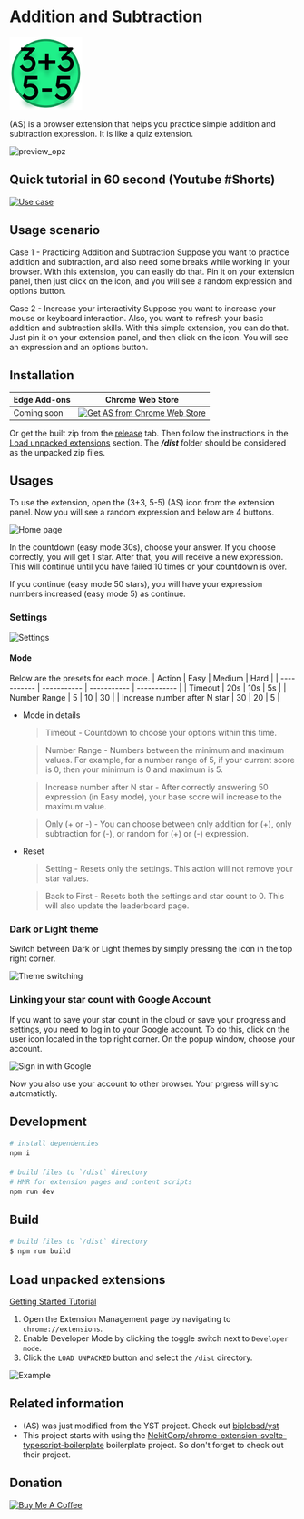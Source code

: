 # Addition and Subtraction

![logo](/src/assets/icons/icon128.png)

(AS) is a browser extension that helps you practice simple addition and subtraction expression. It is like a quiz extension.

![preview_opz](https://github.com/biplobsd/as/assets/43641536/e73310ff-6693-4ba6-8bbd-a9052f6e328f)

## Quick tutorial in 60 second (Youtube #Shorts)

[![Use case](https://img.youtube.com/vi/tH3DBDNKc8c/0.jpg)](https://youtu.be/tH3DBDNKc8c)

## Usage scenario

Case 1 - Practicing Addition and Subtraction
Suppose you want to practice addition and subtraction, and also need some breaks while working in your browser. With this extension, you can easily do that. Pin it on your extension panel, then just click on the icon, and you will see a random expression and options button.

Case 2 - Increase your interactivity
Suppose you want to increase your mouse or keyboard interaction. Also, you want to refresh your basic addition and subtraction skills. With this simple extension, you can do that. Just pin it on your extension panel, and then click on the icon. You will see an expression and an options button.

## Installation

| Edge Add-ons | Chrome Web Store |
| ------------ | ---------------- |
| Coming soon  | <a href="https://chrome.google.com/webstore/detail/gcfbgldheflkffckpodpmkjlkbapmfnc"><img src="https://storage.googleapis.com/web-dev-uploads/image/WlD8wC6g8khYWPJUsQceQkhXSlv1/HRs9MPufa1J1h5glNhut.png" alt="Get AS from Chrome Web Store" width="224px"></a> |

Or get the built zip from the [release](https://github.com/biplobsd/as/releases/latest) tab. Then follow the instructions in the [Load unpacked extensions](#load-unpacked-extensions) section. The **_/dist_** folder should be considered as the unpacked zip files.

## Usages

To use the extension, open the (3+3, 5-5) (AS) icon from the extension panel. Now you will see a random expression and below are 4 buttons.

![Home page](https://github.com/biplobsd/as/assets/43641536/8d78ab4a-a1a5-4b64-beeb-d468e535d616)

In the countdown (easy mode 30s), choose your answer. If you choose correctly, you will get 1 star. After that, you will receive a new expression. This will continue until you have failed 10 times or your countdown is over.

If you continue (easy mode 50 stars), you will have your expression numbers increased (easy mode 5) as continue.

### Settings

![Settings](https://github.com/biplobsd/as/assets/43641536/f6f12aa6-c491-444c-b521-4d0fda9a846d)

#### Mode

Below are the presets for each mode.
| Action | Easy | Medium | Hard |
| ----------- | ----------- | ----------- | ----------- |
| Timeout | 20s | 10s | 5s |
| Number Range | 5 | 10 | 30 |
| Increase number after N star | 30 | 20 | 5 |

- Mode in details

  > Timeout - Countdown to choose your options within this time.

  > Number Range - Numbers between the minimum and maximum values. For example, for a number range of 5, if your current score is 0, then your minimum is 0 and maximum is 5.

  > Increase number after N star - After correctly answering 50 expression (in Easy mode), your base score will increase to the maximum value.

  > Only (+ or -) - You can choose between only addition for (+), only subtraction for (-), or random for (+) or (-) expression.

- Reset

  > Setting - Resets only the settings. This action will not remove your star values.

  > Back to First - Resets both the settings and star count to 0. This will also update the leaderboard page.

### Dark or Light theme

Switch between Dark or Light themes by simply pressing the icon in the top right corner.

![Theme switching](https://github.com/biplobsd/as/assets/43641536/e6008e72-0fe8-46ec-92ea-e7558cf229e0)

### Linking your star count with Google Account

If you want to save your star count in the cloud or save your progress and settings, you need to log in to your Google account. To do this, click on the user icon located in the top right corner. On the popup window, choose your account.

![Sign in with Google](https://github.com/biplobsd/as/assets/43641536/ffbe511b-8ca4-4b77-bb51-2bbfe2dddddd)

Now you also use your account to other browser. Your prgress will sync automatictly.

## Development

```bash
# install dependencies
npm i

# build files to `/dist` directory
# HMR for extension pages and content scripts
npm run dev
```

## Build

```bash
# build files to `/dist` directory
$ npm run build
```

## Load unpacked extensions

[Getting Started Tutorial](https://developer.chrome.com/docs/extensions/mv3/getstarted/)

1. Open the Extension Management page by navigating to `chrome://extensions`.
2. Enable Developer Mode by clicking the toggle switch next to `Developer mode`.
3. Click the `LOAD UNPACKED` button and select the `/dist` directory.

![Example](https://wd.imgix.net/image/BhuKGJaIeLNPW9ehns59NfwqKxF2/vOu7iPbaapkALed96rzN.png?auto=format&w=571)

## Related information

- (AS) was just modified from the YST project. Check out [biplobsd/yst](https://github.com/biplobsd/yst)
- This project starts with using the [NekitCorp/chrome-extension-svelte-typescript-boilerplate](https://github.com/NekitCorp/chrome-extension-svelte-typescript-boilerplate) boilerplate project. So don't forget to check out their project.

## Donation

<a href="https://www.buymeacoffee.com/biplobsd" target="_blank"><img src="https://cdn.buymeacoffee.com/buttons/v2/default-yellow.png" alt="Buy Me A Coffee" style="height: 60px !important;width: 217px !important;" ></a>
